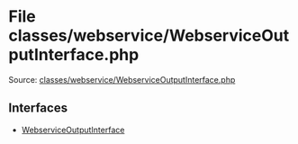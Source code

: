 File classes/webservice/WebserviceOutputInterface.php
=========
Source: [classes/webservice/WebserviceOutputInterface.php](https://github.com/PrestaShop/PrestaShop/blob/1.6.1.1/classes/webservice/WebserviceOutputInterface.php)

Interfaces
----------

* [WebserviceOutputInterface](interface.WebserviceOutputInterface)


